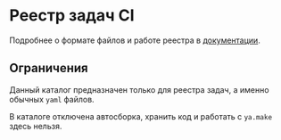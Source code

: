 # Реестр задач CI

Подробнее о формате файлов и работе реестра в [документации](https://docs.yandex-team.ru/ci/jobs).


## Ограничения
Данный каталог предназначен только для реестра задач, а именно обычных `yaml` файлов.

В каталоге отключена автосборка, хранить код и работать с `ya.make` здесь нельзя. 